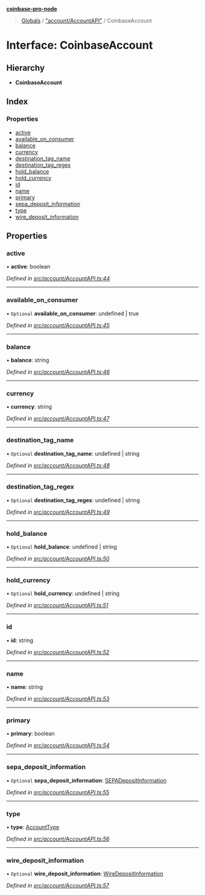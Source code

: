 **[coinbase-pro-node](../README.md)**

> [Globals](../globals.md) / ["account/AccountAPI"](../modules/_account_accountapi_.md) / CoinbaseAccount

# Interface: CoinbaseAccount

## Hierarchy

- **CoinbaseAccount**

## Index

### Properties

- [active](_account_accountapi_.coinbaseaccount.md#active)
- [available_on_consumer](_account_accountapi_.coinbaseaccount.md#available_on_consumer)
- [balance](_account_accountapi_.coinbaseaccount.md#balance)
- [currency](_account_accountapi_.coinbaseaccount.md#currency)
- [destination_tag_name](_account_accountapi_.coinbaseaccount.md#destination_tag_name)
- [destination_tag_regex](_account_accountapi_.coinbaseaccount.md#destination_tag_regex)
- [hold_balance](_account_accountapi_.coinbaseaccount.md#hold_balance)
- [hold_currency](_account_accountapi_.coinbaseaccount.md#hold_currency)
- [id](_account_accountapi_.coinbaseaccount.md#id)
- [name](_account_accountapi_.coinbaseaccount.md#name)
- [primary](_account_accountapi_.coinbaseaccount.md#primary)
- [sepa_deposit_information](_account_accountapi_.coinbaseaccount.md#sepa_deposit_information)
- [type](_account_accountapi_.coinbaseaccount.md#type)
- [wire_deposit_information](_account_accountapi_.coinbaseaccount.md#wire_deposit_information)

## Properties

### active

• **active**: boolean

_Defined in [src/account/AccountAPI.ts:44](https://github.com/bennycode/coinbase-pro-node/blob/e431220/src/account/AccountAPI.ts#L44)_

---

### available_on_consumer

• `Optional` **available_on_consumer**: undefined \| true

_Defined in [src/account/AccountAPI.ts:45](https://github.com/bennycode/coinbase-pro-node/blob/e431220/src/account/AccountAPI.ts#L45)_

---

### balance

• **balance**: string

_Defined in [src/account/AccountAPI.ts:46](https://github.com/bennycode/coinbase-pro-node/blob/e431220/src/account/AccountAPI.ts#L46)_

---

### currency

• **currency**: string

_Defined in [src/account/AccountAPI.ts:47](https://github.com/bennycode/coinbase-pro-node/blob/e431220/src/account/AccountAPI.ts#L47)_

---

### destination_tag_name

• `Optional` **destination_tag_name**: undefined \| string

_Defined in [src/account/AccountAPI.ts:48](https://github.com/bennycode/coinbase-pro-node/blob/e431220/src/account/AccountAPI.ts#L48)_

---

### destination_tag_regex

• `Optional` **destination_tag_regex**: undefined \| string

_Defined in [src/account/AccountAPI.ts:49](https://github.com/bennycode/coinbase-pro-node/blob/e431220/src/account/AccountAPI.ts#L49)_

---

### hold_balance

• `Optional` **hold_balance**: undefined \| string

_Defined in [src/account/AccountAPI.ts:50](https://github.com/bennycode/coinbase-pro-node/blob/e431220/src/account/AccountAPI.ts#L50)_

---

### hold_currency

• `Optional` **hold_currency**: undefined \| string

_Defined in [src/account/AccountAPI.ts:51](https://github.com/bennycode/coinbase-pro-node/blob/e431220/src/account/AccountAPI.ts#L51)_

---

### id

• **id**: string

_Defined in [src/account/AccountAPI.ts:52](https://github.com/bennycode/coinbase-pro-node/blob/e431220/src/account/AccountAPI.ts#L52)_

---

### name

• **name**: string

_Defined in [src/account/AccountAPI.ts:53](https://github.com/bennycode/coinbase-pro-node/blob/e431220/src/account/AccountAPI.ts#L53)_

---

### primary

• **primary**: boolean

_Defined in [src/account/AccountAPI.ts:54](https://github.com/bennycode/coinbase-pro-node/blob/e431220/src/account/AccountAPI.ts#L54)_

---

### sepa_deposit_information

• `Optional` **sepa_deposit_information**: [SEPADepositInformation](_account_accountapi_.sepadepositinformation.md)

_Defined in [src/account/AccountAPI.ts:55](https://github.com/bennycode/coinbase-pro-node/blob/e431220/src/account/AccountAPI.ts#L55)_

---

### type

• **type**: [AccountType](../enums/_account_accountapi_.accounttype.md)

_Defined in [src/account/AccountAPI.ts:56](https://github.com/bennycode/coinbase-pro-node/blob/e431220/src/account/AccountAPI.ts#L56)_

---

### wire_deposit_information

• `Optional` **wire_deposit_information**: [WireDepositInformation](_account_accountapi_.wiredepositinformation.md)

_Defined in [src/account/AccountAPI.ts:57](https://github.com/bennycode/coinbase-pro-node/blob/e431220/src/account/AccountAPI.ts#L57)_
